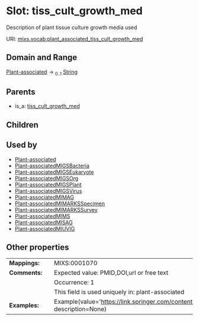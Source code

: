 
# Slot: tiss_cult_growth_med


Description of plant tissue culture growth media used

URI: [mixs.vocab:plant_associated_tiss_cult_growth_med](https://w3id.org/mixs/vocab/plant_associated_tiss_cult_growth_med)


## Domain and Range

[Plant-associated](Plant-associated.md) &#8594;  <sub>0..1</sub> [String](types/String.md)

## Parents

 *  is_a: [tiss_cult_growth_med](tiss_cult_growth_med.md)

## Children


## Used by

 * [Plant-associated](Plant-associated.md)
 * [Plant-associatedMIGSBacteria](Plant-associatedMIGSBacteria.md)
 * [Plant-associatedMIGSEukaryote](Plant-associatedMIGSEukaryote.md)
 * [Plant-associatedMIGSOrg](Plant-associatedMIGSOrg.md)
 * [Plant-associatedMIGSPlant](Plant-associatedMIGSPlant.md)
 * [Plant-associatedMIGSVirus](Plant-associatedMIGSVirus.md)
 * [Plant-associatedMIMAG](Plant-associatedMIMAG.md)
 * [Plant-associatedMIMARKSSpecimen](Plant-associatedMIMARKSSpecimen.md)
 * [Plant-associatedMIMARKSSurvey](Plant-associatedMIMARKSSurvey.md)
 * [Plant-associatedMIMS](Plant-associatedMIMS.md)
 * [Plant-associatedMISAG](Plant-associatedMISAG.md)
 * [Plant-associatedMIUVIG](Plant-associatedMIUVIG.md)

## Other properties

|  |  |  |
| --- | --- | --- |
| **Mappings:** | | MIXS:0001070 |
| **Comments:** | | Expected value: PMID,DOI,url or free text |
|  | | Occurrence: 1 |
|  | | This field is used uniquely in: plant-associated |
| **Examples:** | | Example(value='https://link.springer.com/content/pdf/10.1007/BF02796489.pdf', description=None) |

